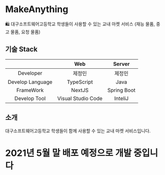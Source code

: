 # MakeAnything
🛍 대구소프트웨어고등학교 학생들이 사용할 수 있는 교내 마켓 서비스 (재능 물품, 중고 물품, 요청 물품)

## 기술 Stack
|                      | Web     | Server        | 
|:--------------------:|:---------------:|:------------------:|
| Developer | 제정민 | 제정민       | 
| Develop Language | TypeScript | Java | 
| FrameWork | NextJS | Spring Boot |
| Develop Tool     | Visual Studio Code  | InteliJ | 

## 소개

대구소프트웨어고등학교 학생들이 함께 사용할 수 있는 교내 마켓 서비스입니다.

# 2021년 5월 말 배포 예정으로 개발 중입니다 